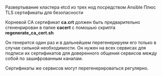 Развертывание кластера etcd из трех нод посредством Ansible
Плюс TLS сертификаты для безопасности

Корневой CA сертификат **ca.crt** должен быть предварительно сгененрирован в папке **cacert** с помошью скрипта **regenerate_ca_cert.sh**

Он генерится один раз и в дальнейшем перегенерируем его только в случае сильной необходимости. Он нужен на всех сервисах для подписи их сертификатов для доверенного общения сервисов между собой по зашифрованным каналам.

Сертификаты же сервисов могут перегенерироваться регулярно.
